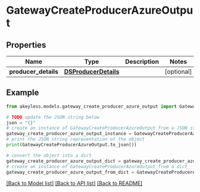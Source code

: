 # GatewayCreateProducerAzureOutput


## Properties

Name | Type | Description | Notes
------------ | ------------- | ------------- | -------------
**producer_details** | [**DSProducerDetails**](DSProducerDetails.md) |  | [optional] 

## Example

```python
from akeyless.models.gateway_create_producer_azure_output import GatewayCreateProducerAzureOutput

# TODO update the JSON string below
json = "{}"
# create an instance of GatewayCreateProducerAzureOutput from a JSON string
gateway_create_producer_azure_output_instance = GatewayCreateProducerAzureOutput.from_json(json)
# print the JSON string representation of the object
print(GatewayCreateProducerAzureOutput.to_json())

# convert the object into a dict
gateway_create_producer_azure_output_dict = gateway_create_producer_azure_output_instance.to_dict()
# create an instance of GatewayCreateProducerAzureOutput from a dict
gateway_create_producer_azure_output_from_dict = GatewayCreateProducerAzureOutput.from_dict(gateway_create_producer_azure_output_dict)
```
[[Back to Model list]](../README.md#documentation-for-models) [[Back to API list]](../README.md#documentation-for-api-endpoints) [[Back to README]](../README.md)


